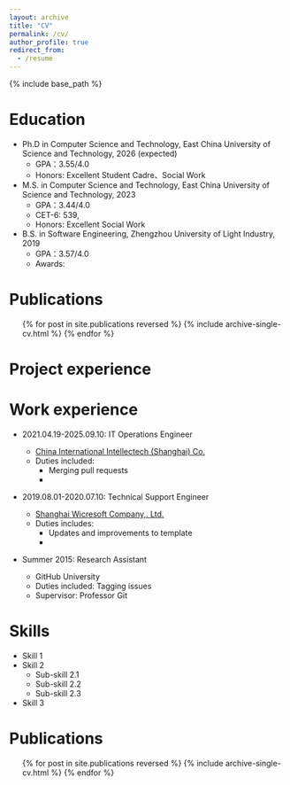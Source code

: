 ```yaml
---
layout: archive
title: "CV"
permalink: /cv/
author_profile: true
redirect_from:
  - /resume
---
```


{% include base_path %}

Education
======
* Ph.D in Computer Science and Technology, East China University of Science and Technology, 2026 (expected)
  * GPA：3.55/4.0
  * Honors: Excellent Student Cadre、Social Work
* M.S. in Computer Science and Technology, East China University of Science and Technology, 2023 
  * GPA：3.44/4.0
  * CET-6: 539, 
  * Honors: Excellent Social Work
* B.S. in Software Engineering, Zhengzhou University of Light Industry, 2019
  * GPA：3.57/4.0
  * Awards: 

Publications
======
  <ul>{% for post in site.publications reversed %}
    {% include archive-single-cv.html %}
  {% endfor %}</ul>
  

Project experience
======


Work experience
======
* 2021.04.19-2025.09.10: IT Operations Engineer
  * [China International Intellectech (Shanghai) Co.](https://www.ciicsh.com/ciicsh/498473/498475/index.html)
  * Duties included: 
    * Merging pull requests
    * 

* 2019.08.01-2020.07.10: Technical Support Engineer
  * [Shanghai Wicresoft Company,. Ltd.](https://en.wicresoft.com/aboutUs.html)
  * Duties includes: 
    * Updates and improvements to template
    * 

* Summer 2015: Research Assistant
  * GitHub University
  * Duties included: Tagging issues
  * Supervisor: Professor Git
  
Skills
======
* Skill 1
* Skill 2
  * Sub-skill 2.1
  * Sub-skill 2.2
  * Sub-skill 2.3
* Skill 3

Publications
======
  <ul>{% for post in site.publications reversed %}
    {% include archive-single-cv.html %}
  {% endfor %}</ul>
  
